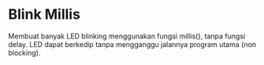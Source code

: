 # Blink Millis

Membuat banyak LED blinking menggunakan fungsi millis(), tanpa fungsi delay. LED dapat berkedip tanpa mengganggu jalannya program utama (non blocking).
